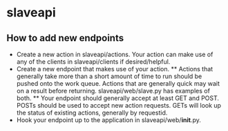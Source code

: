 slaveapi
========

How to add new endpoints
------------------------
* Create a new action in slaveapi/actions. Your action can make use of any of the clients in slaveapi/clients if desired/helpful.
* Create a new endpoint that makes use of your action.
** Actions that generally take more than a short amount of time to run should be pushed onto the work queue. Actions that are generally quick may wait on a result before returning. slaveapi/web/slave.py has examples of both.
** Your endpoint should generally accept at least GET and POST. POSTs should be used to accept new action requests. GETs will look up the status of existing actions, generally by requestid.
* Hook your endpoint up to the application in slaveapi/web/__init__.py.
